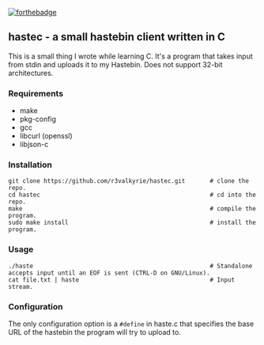 [![forthebadge](https://forthebadge.com/images/badges/60-percent-of-the-time-works-every-time.svg)](https://forthebadge.com)
## hastec - a small hastebin client written in C

This is a small thing I wrote while learning C. It's a program that takes input from stdin and uploads it to my Hastebin. Does not support 32-bit architectures.

### Requirements

* make
* pkg-config
* gcc
* libcurl (openssl)
* libjson-c

### Installation
```
git clone https://github.com/r3valkyrie/hastec.git       # clone the repo.
cd hastec                                                # cd into the repo.
make                                                     # compile the program.
sudo make install                                        # install the program.
```

### Usage
```
./haste                                                  # Standalone accepts input until an EOF is sent (CTRL-D on GNU/Linux).
cat file.txt | haste                                     # Input stream.
```

### Configuration
The only configuration option is a `#define` in haste.c that specifies the base URL of the hastebin the program will try to upload to.
